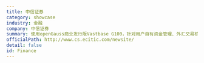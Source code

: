 ```yaml
---
title: 中信证券
category: showcase
industry: 金融
company: 中信证券
summary: 使用openGauss商业发行版Vastbase G100，针对用户自有资金管理、外汇交易核算、API网关等业务系统，实现全栈国产化技术路线的演进，部署openGauss服务器节点数20~30个。
officialPath: http://www.cs.ecitic.com/newsite/
detail: false
id: Finance
---
```

